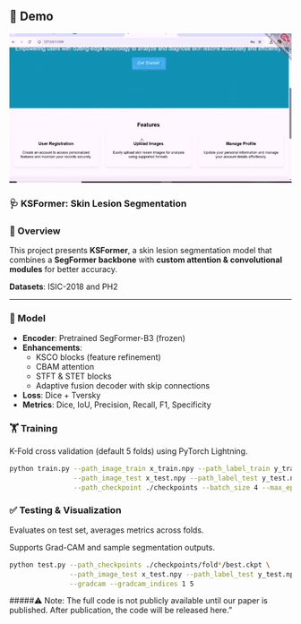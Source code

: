 ## 🎥 Demo

![Demo](./demo/SLSdemo.gif)

### 🩺 KSFormer: Skin Lesion Segmentation

### 📌 Overview
This project presents **KSFormer**, a skin lesion segmentation model that combines a **SegFormer backbone** with **custom attention & convolutional modules** for better accuracy.  

**Datasets**: ISIC-2018 and PH2  

---

### 🧠 Model
- **Encoder**: Pretrained SegFormer-B3 (frozen)  
- **Enhancements**:  
  - KSCO blocks (feature refinement)  
  - CBAM attention  
  - STFT & STET blocks  
  - Adaptive fusion decoder with skip connections  
- **Loss**: Dice + Tversky  
- **Metrics**: Dice, IoU, Precision, Recall, F1, Specificity  

### 🏋️ Training

K-Fold cross validation (default 5 folds) using PyTorch Lightning.
```bash
python train.py --path_image_train x_train.npy --path_label_train y_train.npy \
                --path_image_test x_test.npy --path_label_test y_test.npy \
                --path_checkpoint ./checkpoints --batch_size 4 --max_epochs 100
```

### ✅ Testing & Visualization

Evaluates on test set, averages metrics across folds.

Supports Grad-CAM and sample segmentation outputs.
```bash
python test.py --path_checkpoints ./checkpoints/fold*/best.ckpt \
               --path_image_test x_test.npy --path_label_test y_test.npy \
               --gradcam --gradcam_indices 1 5
```
#####⚠️ Note: The full code is not publicly available until our paper is published. After publication, the code will be released here.”

